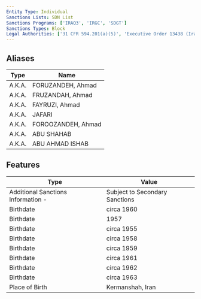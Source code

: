 ```yaml
---
Entity Type: Individual
Sanctions Lists: SDN List
Sanctions Programs: ['IRAQ3', 'IRGC', 'SDGT']
Sanctions Types: Block
Legal Authorities: ['31 CFR 594.201(a)(5)', 'Executive Order 13438 (Iraq)']
---
```


## Aliases
| Type  | Name      | 
|-------|-----------|
| A.K.A. | FORUZANDEH, Ahmad |
| A.K.A. | FRUZANDAH, Ahmad |
| A.K.A. | FAYRUZI, Ahmad |
| A.K.A. | JAFARI |
| A.K.A. | FOROOZANDEH, Ahmad |
| A.K.A. | ABU SHAHAB |
| A.K.A. | ABU AHMAD ISHAB |

## Features
| Type  | Value      |
|-------|------------|
| Additional Sanctions Information - | Subject to Secondary Sanctions |
| Birthdate | circa 1960 |
| Birthdate | 1957 |
| Birthdate | circa 1955 |
| Birthdate | circa 1958 |
| Birthdate | circa 1959 |
| Birthdate | circa 1961 |
| Birthdate | circa 1962 |
| Birthdate | circa 1963 |
| Place of Birth | Kermanshah, Iran |
